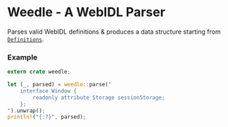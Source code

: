 # Weedle - A WebIDL Parser

Parses valid WebIDL definitions & produces a data structure starting from
[`Definitions`](struct.Definitions.html).

### Example

```rust
extern crate weedle;

let (_, parsed) = weedle::parse("
    interface Window {
        readonly attribute Storage sessionStorage;
    };
").unwrap();
println!("{:?}", parsed);
```